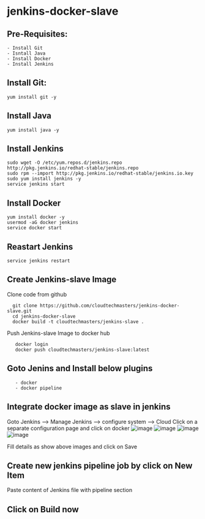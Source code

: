 # jenkins-docker-slave

## Pre-Requisites:
    - Install Git
    - Isntall Java
    - Install Docker
    - Install Jenkins
## Install Git:
    yum install git -y
## Install Java
    yum install java -y
## Install Jenkins
    sudo wget -O /etc/yum.repos.d/jenkins.repo http://pkg.jenkins.io/redhat-stable/jenkins.repo
    sudo rpm --import http://pkg.jenkins.io/redhat-stable/jenkins.io.key
    sudo yum install jenkins -y
    service jenkins start
## Install Docker
    yum install docker -y
    usermod -aG docker jenkins
    service docker start
## Reastart Jenkins
    service jenkins restart
## Create Jenkins-slave Image
  Clone code from github
  
      git clone https://github.com/cloudtechmasters/jenkins-docker-slave.git
      cd jenkins-docker-slave
      docker build -t cloudtechmasters/jenkins-slave .
 Push Jenkins-slave Image to docker hub
       
       docker login
       docker push cloudtechmasters/jenkins-slave:latest
 ## Goto Jenins and Install below plugins
       - docker
       - docker pipeline
 ## Integrate docker image as slave in jenkins
 Goto Jenkins -->  Manage Jenkins --> configure system --> Cloud
 Click on a separate configuration page and click on docker
 ![image](https://user-images.githubusercontent.com/68885738/90334622-a020c700-dfec-11ea-882c-d9745ab499f5.png)
![image](https://user-images.githubusercontent.com/68885738/90334632-b4fd5a80-dfec-11ea-9e1f-a50965aa9aa4.png)
![image](https://user-images.githubusercontent.com/68885738/90334646-cb0b1b00-dfec-11ea-9aaa-87d739ec3dee.png)
![image](https://user-images.githubusercontent.com/68885738/90334654-deb68180-dfec-11ea-9018-8f23040ec942.png)
 
 Fill details as show above images and click on Save
 
 ## Create new jenkins pipeline job by click on New Item
 Paste content of Jenkins file with pipeline section
 ## Click on Build now
